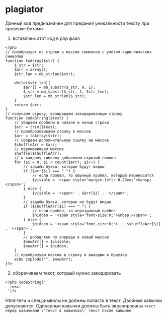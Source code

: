 # plagiator
Данный код предназначен для предания уникальности тексту при проверке ботами

1. вставляем этот код в php файл 
```
<?php
// преобразует из строки в массив символов с учётом кириллических символов
function toArray($str) {
	$_str = $str;
	$arr = array();
	$str_len = mb_strlen($str);

	while($str_len){
		$arr[] = mb_substr($_str, 0, 1);
		$_str = mb_substr($_str, 1, $str_len);
		$str_len = mb_strlen($_str);
	}
	return $arr;
}
// получаем строку, возвращаем закодированную строку
function codeString($text) {
	// убираем пробелы в начале и конце строки
	$str = trim($text);
	// преобразовываем строку в массив
	$arr = toArray($str);
	// создаём дополнительную ссылку на массив
	$shuffleArr = $arr;
	// перемешиваем массив
	shuffle($shuffleArr);
	// к каждому символу добавляем скрытый символ
	for ($i = 0; $i < count($arr); $i++) {
		// задаём буквы, которые будут видны
		if ($arr[$i] === " ") {
			// если пробел, то обычный пробел, который переносится
			$visible = '<span style="margin-left:-0.25em;">&ensp;</span>';
		} else {
			$visible = '<span>' . $arr[$i] . '</span>';
		}
		// задаём буквы, которые не будут видны
		if ($shuffleArr[$i] === " ") {
			// если пробел, то неразрывный пробел
			$hidden = '<span style="font-size:0;">&nbsp;</span>';
		} else {
			$hidden = '<span style="font-size:0;">' . $shuffleArr[$i] . '</span>';
		}
		// добавляем по очереди в новый массив
		$newArr[] = $visible;
		$newArr[] = $hidden;
	}
	// преобразуем массив в строку и выводим в браузер
	echo implode("", $newArr);
}?>
```

2. оборачиваем текст, который нужно закодировать
```
<?php codeString('
  текст
 ')?>
 ```
Html-теги и спецсимволы не должны попасть в текст.
Двойные кавычки допускаются.
Одинарные кавычки должны быть экранированы 
`текст перед кавычками \'текст в кавычках\' текст после кавычек`
